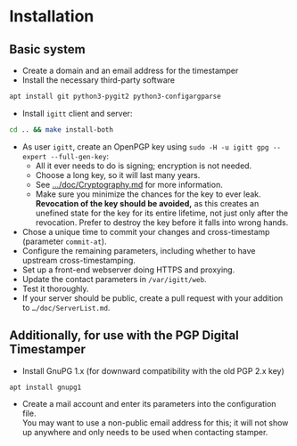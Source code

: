 # Installation

## Basic system

* Create a domain and an email address for the timestamper
* Install the necessary third-party software
```sh
apt install git python3-pygit2 python3-configargparse
```
* Install `igitt` client and server:
```sh
cd .. && make install-both
```
* As user `igitt`, create an OpenPGP key using `sudo -H -u igitt gpg --expert --full-gen-key`:
  - All it ever needs to do is signing; encryption is not needed.
  - Choose a long key, so it will last many years.
  - See […/doc/Cryptography.md](../doc/Cryptography.md) for more information.
  - Make sure you minimize the chances for the key to ever leak. **Revocation
    of the key should be avoided,** as this creates an unefined state for the
    key for its entire lifetime, not just only after the revocation. Prefer
    to destroy the key before it falls into wrong hands.
* Chose a unique time to commit your changes and cross-timestamp
  (parameter `commit-at`).
* Configure the remaining parameters, including whether to have upstream
  cross-timestamping.
* Set up a front-end webserver doing HTTPS and proxying.
* Update the contact parameters in `/var/igitt/web`.
* Test it thoroughly.
* If your server should be public, create a pull request with your addition to
  `…/doc/ServerList.md`.

## Additionally, for use with the PGP Digital Timestamper

* Install GnuPG 1.x (for downward compatibility with the old PGP 2.x key)
```sh
apt install gnupg1
```
* Create a mail account and enter its parameters into the configuration file.  
  You may want to use a non-public email address for this; it will not show
  up anywhere and only needs to be used when contacting stamper.

